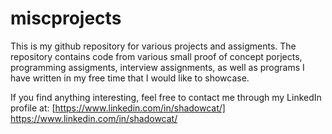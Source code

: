 # miscprojects
This is my github repository for various projects and assigments. 
The repository contains code from various small proof of concept porjects, programming assigments, interview assignments, as well as programs I have written in my free time that I would like to showcase.

If you find anything interesting, feel free to contact me through my LinkedIn profile at: [https://www.linkedin.com/in/shadowcat/] https://www.linkedin.com/in/shadowcat/